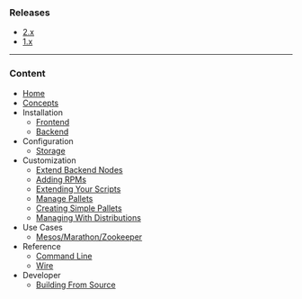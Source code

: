 ### Releases 

* [2.x](Home) 
* [1.x](1.x-Home)

***

### Content

* [Home](Home)
* [Concepts](Concepts)
* Installation
  * [Frontend](Frontend-Installation)
  * [Backend](Backend-Installation)
* Configuration
  * [Storage](Storage-Configuration)
* Customization
  * [Extend Backend Nodes](Extend-Backend-Nodes)
  * [Adding RPMs](Adding-RPMs)
  * [Extending Your Scripts](Extend-Your-Scripts)
  * [Manage Pallets](Manage-Pallets)
  * [Creating Simple Pallets](Creating-Simple-(Package-based)-Pallets)
  * [Managing With Distributions](Manage-Distributions) 
* Use Cases
  * [Mesos/Marathon/Zookeeper](Mesos-Marathon-Zookeeper)
* Reference
  * [Command Line](Command-Line-Reference) 
  * [Wire](Wire-Reference)
* Developer
  * [Building From Source](Building-From-Source)


